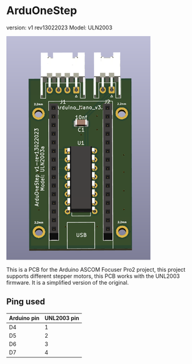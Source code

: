 # ArduOneStep #
version: v1 rev13022023
Model: ULN2003

![Imagen frontal pcba](/media/frontPcb.png)

This is a PCB for the Arduino ASCOM Focuser Pro2 project, this project supports different stepper motors, this PCB works with the UNL2003 firmware.
It is a simplified version of the original.

## Ping used
| Arduino pin | UNL2003 pin |
| ------ | ------ |
| D4 | 1 |
| D5 | 2 |
| D6 | 3 |
| D7 | 4 |
